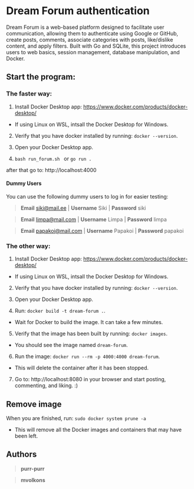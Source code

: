 # Dream Forum authentication

Dream Forum is a web-based platform designed to facilitate user communication, allowing them to authenticate using Google or GitHub, create posts, comments, associate categories with posts, like/dislike content, and apply filters. Built with Go and SQLite, this project introduces users to web basics, session management, database manipulation, and Docker.

## Start the program:

### The faster way:

1. Install Docker Desktop app: https://www.docker.com/products/docker-desktop/

* If using Linux on WSL, intsall the Docker Desktop for Windows.

2. Verify that you have docker installed by running: ```docker --version```.

3. Open your Docker Desktop app.

4. ```bash run_forum.sh ``` or ```go run . ```

after that go to: http://localhost:4000

#### Dummy Users
You can use the following dummy users to log in for easier testing:

> **Email** siki@mail.ee | **Username** Siki | **Password** siki

> **Email** limpa@mail.com | **Username** Limpa | **Password** limpa

> **Email** papakoi@mail.com | **Username** Papakoi | **Password** papakoi


### The other way:
1. Install Docker Desktop app: https://www.docker.com/products/docker-desktop/

* If using Linux on WSL, intsall the Docker Desktop for Windows.

2. Verify that you have docker installed by running: ```docker --version```.

3. Open your Docker Desktop app.

4. Run: ```docker build -t dream-forum .```.

* Wait for Docker to build the image. It can take a few minutes.

5. Verify that the image has been built by running: ```docker images```.

* You should see the image named ```dream-forum```.

6. Run the image: ```docker run --rm -p 4000:4000 dream-forum```.

* This will delete the container after it has been stopped.

7. Go to: http://localhost:8080 in your browser and start posting, commenting, and liking. :)

## Remove image
When you are finished, run: ```sudo docker system prune -a```

* This will remove all the Docker images and containers that may have been left.

## Authors
> **purr-purr** 

> **mvolkons**

